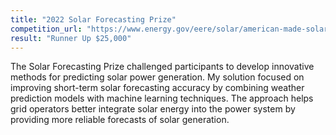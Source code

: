 ```yaml
---
title: "2022 Solar Forecasting Prize"
competition_url: "https://www.energy.gov/eere/solar/american-made-solar-forecasting-prize"
result: "Runner Up $25,000"
---
```


The Solar Forecasting Prize challenged participants to develop innovative methods for predicting solar power generation. My solution focused on improving short-term solar forecasting accuracy by combining weather prediction models with machine learning techniques. The approach helps grid operators better integrate solar energy into the power system by providing more reliable forecasts of solar generation. 